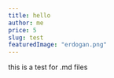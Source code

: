```yaml
---
title: hello
author: me
price: 5
slug: test
featuredImage: "erdogan.png"
---
```


this is a test for .md files
